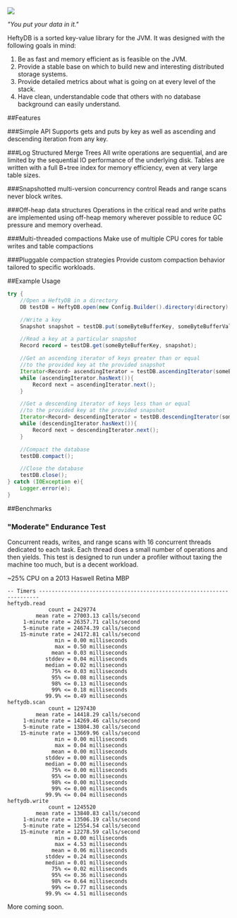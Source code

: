 <img src="http://i.imgur.com/qPcZ7qp.jpg" />

*"You put your data in it."*

HeftyDB is a sorted key-value library for the JVM. It was designed with the following goals in mind:

1. Be as fast and memory efficient as is feasible on the JVM.
2. Provide a stable base on which to build new and interesting distributed storage systems. 
3. Provide detailed metrics about what is going on at every level of the stack.
4. Have clean, understandable code that others with no database background can easily understand.

##Features

###Simple API
Supports gets and puts by key as well as ascending and descending iteration from any key.

###Log Structured Merge Trees
All write operations are sequential, and are limited by the sequential IO performance of the underlying disk. Tables
are written with a full B+tree index for memory efficiency, even at very large table sizes.

###Snapshotted multi-version concurrency control
Reads and range scans never block writes.

###Off-heap data structures
Operations in the critical read and write paths are implemented using off-heap memory wherever possible to reduce GC pressure and memory overhead.

###Multi-threaded compactions
Make use of multiple CPU cores for table writes and table compactions

###Pluggable compaction strategies
Provide custom compaction behavior tailored to specific workloads.

##Example Usage

```java
try {
    //Open a HeftyDB in a directory
    DB testDB = HeftyDB.open(new Config.Builder().directory(directory).build());

    //Write a key
    Snapshot snapshot = testDB.put(someByteBufferKey, someByteBufferValue);

    //Read a key at a particular snapshot
    Record record = testDB.get(someByteBufferKey, snapshot);

    //Get an ascending iterator of keys greater than or equal
    //to the provided key at the provided snapshot
    Iterator<Record> ascendingIterator = testDB.ascendingIterator(someByteBufferKey, snapshot);
    while (ascendingIterator.hasNext()){
        Record next = ascendingIterator.next();
    }

    //Get a descending iterator of keys less than or equal
    //to the provided key at the provided snapshot
    Iterator<Record> descendingIterator = testDB.descendingIterator(someByteBufferKey, snapshot);
    while (descendingIterator.hasNext()){
        Record next = descendingIterator.next();
    }

    //Compact the database
    testDB.compact();

    //Close the database
    testDB.close();
} catch (IOException e){
    Logger.error(e);
}
```

##Benchmarks

### "Moderate" Endurance Test

Concurrent reads, writes, and range scans with 16 concurrent threads dedicated to each task. Each thread does a small
number of
operations and then yields. This test is designed to run under a profiler without taxing the machine too much,
but is a decent workload.

~25% CPU on a 2013 Haswell Retina MBP

```
-- Timers ----------------------------------------------------------------------
heftydb.read
             count = 2429774
         mean rate = 27003.13 calls/second
     1-minute rate = 26357.71 calls/second
     5-minute rate = 24674.39 calls/second
    15-minute rate = 24172.81 calls/second
               min = 0.00 milliseconds
               max = 0.50 milliseconds
              mean = 0.03 milliseconds
            stddev = 0.04 milliseconds
            median = 0.02 milliseconds
              75% <= 0.03 milliseconds
              95% <= 0.08 milliseconds
              98% <= 0.13 milliseconds
              99% <= 0.18 milliseconds
            99.9% <= 0.49 milliseconds
heftydb.scan
             count = 1297430
         mean rate = 14418.29 calls/second
     1-minute rate = 14269.46 calls/second
     5-minute rate = 13804.30 calls/second
    15-minute rate = 13669.96 calls/second
               min = 0.00 milliseconds
               max = 0.04 milliseconds
              mean = 0.00 milliseconds
            stddev = 0.00 milliseconds
            median = 0.00 milliseconds
              75% <= 0.00 milliseconds
              95% <= 0.00 milliseconds
              98% <= 0.00 milliseconds
              99% <= 0.00 milliseconds
            99.9% <= 0.04 milliseconds
heftydb.write
             count = 1245520
         mean rate = 13840.83 calls/second
     1-minute rate = 13506.19 calls/second
     5-minute rate = 12554.54 calls/second
    15-minute rate = 12278.59 calls/second
               min = 0.00 milliseconds
               max = 4.53 milliseconds
              mean = 0.06 milliseconds
            stddev = 0.24 milliseconds
            median = 0.01 milliseconds
              75% <= 0.02 milliseconds
              95% <= 0.36 milliseconds
              98% <= 0.64 milliseconds
              99% <= 0.77 milliseconds
            99.9% <= 4.51 milliseconds

```

More coming soon.




